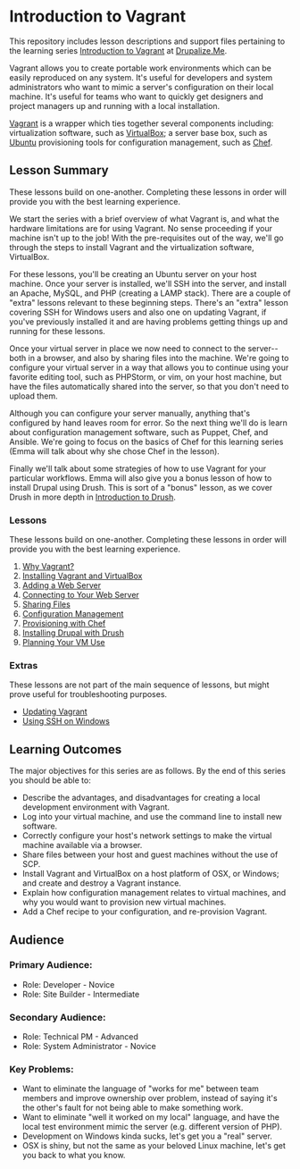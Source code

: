 Introduction to Vagrant
================

This repository includes lesson descriptions and support files pertaining to the learning series <a href="http://drupalize.me/series/introduction-vagrant">Introduction to Vagrant</a> at <a href="http://drupalize.me">Drupalize.Me</a>.

Vagrant allows you to create portable work environments which can be easily reproduced on any system. It's useful for developers and system administrators who want to mimic a server's configuration on their local machine. It's useful for teams who want to quickly get designers and project managers up and running with a local installation.

<a href="http://vagrantup.com">Vagrant</a> is a wrapper which ties together several components including: virtualization software, such as <a href="https://www.virtualbox.org">VirtualBox</a>; a server base box, such as <a href="http://www.ubuntu.com/download/server">Ubuntu</a> provisioning tools for configuration management, such as <a href="http://www.getchef.com/">Chef</a>.

## Lesson Summary

These lessons build on one-another. Completing these lessons in order will provide you with the best learning experience.

We start the series with a brief overview of what Vagrant is, and what the hardware limitations are for using Vagrant. No sense proceeding if your machine isn't up to the job! With the pre-requisites out of the way, we'll go through the steps to install Vagrant and the virtualization software, VirtualBox.

For these lessons, you'll be creating an Ubuntu server on your host machine. Once your server is installed, we'll SSH into the server, and install an Apache, MySQL, and PHP (creating a LAMP stack). There are a couple of "extra" lessons relevant to these beginning steps. There's an "extra" lesson covering SSH for Windows users and also one on updating Vagrant, if you've previously installed it and are having problems getting things up and running for these lessons.

Once your virtual server in place we now need to connect to the server--both in a browser, and also by sharing files into the machine. We're going to configure your virtual server in a way that allows you to continue using your favorite editing tool, such as PHPStorm, or vim, on your host machine, but have the files automatically shared into the server, so that you don't need to upload them.

Although you can configure your server manually, anything that's configured by hand leaves room for error. So the next thing we'll do is learn about configuration management software, such as Puppet, Chef, and Ansible. We're going to focus on the basics of Chef for this learning series (Emma will talk about why she chose Chef in the lesson).

Finally we'll talk about some strategies of how to use Vagrant for your particular workflows. Emma will also give you a bonus lesson of how to install Drupal using Drush. This is sort of a "bonus" lesson, as we cover Drush in more depth in <a href="http://drupalize.me/series/introduction-drush-series">Introduction to Drush</a>.

### Lessons

These lessons build on one-another. Completing these lessons in order will provide you with the best learning experience.

1. [Why Vagrant?](01-why-vagrant/README.md)
2. [Installing Vagrant and VirtualBox](02-installing-vagrant-virtualbox/README.md)
3. [Adding a Web Server](03-adding-web-server/README.md)
4. [Connecting to Your Web Server](04-networking/README.md)
5. [Sharing Files](05-file-sharing/README.md)  
6. [Configuration Management](06-config-management/README.md)
7. [Provisioning with Chef](07-provisioning-chef/README.md)
8. [Installing Drupal with Drush](08-install-drupal/README.md)
9. [Planning Your VM Use](09-planning-vm-use/README.md)

### Extras

These lessons are not part of the main sequence of lessons, but might prove useful for troubleshooting purposes.

- [Updating Vagrant](extras-01-upgrading-vagrant/README.md)
- [Using SSH on Windows](extras-02-windows-ssh/README.md)


## Learning Outcomes
The major objectives for this series are as follows. By the end of this series you should be able to:

- Describe the advantages, and disadvantages for creating a local development environment with Vagrant.
- Log into your virtual machine, and use the command line to install new software.
- Correctly configure your host's network settings to make the virtual machine available via a browser.
- Share files between your host and guest machines without the use of SCP.
- Install Vagrant and VirtualBox on a host platform of OSX, or Windows; and create and destroy a Vagrant instance.
- Explain how configuration management relates to virtual machines, and why you would want to provision new virtual machines.
- Add a Chef recipe to your configuration, and re-provision Vagrant.


## Audience

### Primary Audience:

- Role: Developer - Novice
- Role: Site Builder - Intermediate

### Secondary Audience:

- Role: Technical PM - Advanced
- Role: System Administrator - Novice

### Key Problems:

- Want to eliminate the language of "works for me" between team members and improve ownership over problem, instead of saying it's the other's fault for not being able to make something work. 
- Want to eliminate "well it worked on my local" language, and have the local test environment mimic the server (e.g. different version of PHP).
- Development on Windows kinda sucks, let's get you a "real" server.
- OSX is shiny, but not the same as your beloved Linux machine, let's get you back to what you know.

